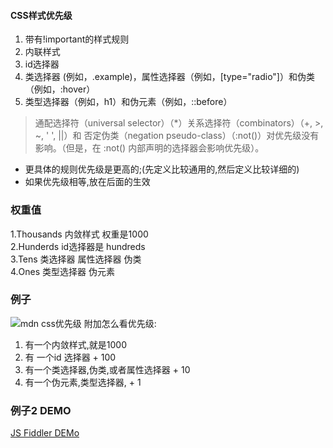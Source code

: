   #### CSS样式优先级
  1. 带有!important的样式规则
  2. 内联样式
  3. id选择器
  4. 类选择器 (例如，.example)，属性选择器（例如，[type="radio"]）和伪类（例如，:hover）  
  5. 类型选择器（例如，h1）和伪元素（例如，::before）  
  > 通配选择符（universal selector）（*）关系选择符（combinators）（+, >, ~, ' ', ||）和 否定伪类（negation pseudo-class）（:not()）对优先级没有影响。（但是，在 :not() 内部声明的选择器会影响优先级）。  
  
  - 更具体的规则优先级是更高的;(先定义比较通用的,然后定义比较详细的)   
  - 如果优先级相等,放在后面的生效
  
  
  ### 权重值
  1.Thousands 内敛样式 权重是1000  
  2.Hunderds id选择器是  hundreds  
  3.Tens 类选择器  属性选择器  伪类  
  4.Ones 类型选择器 伪元素 
  
  ### 例子
  ![mdn css优先级](https://s1.ax1x.com/2020/10/07/0di50P.png)
  附加怎么看优先级:  
  1. 有一个内敛样式,就是1000  
  2. 有 一个id 选择器 + 100  
  3. 有一个类选择器,伪类,或者属性选择器  + 10    
  4. 有一个伪元素,类型选择器, + 1
  ### 例子2  DEMO
  [JS Fiddler DEMo](https://jsfiddle.net/areYouOk/xoak1ybn/3/)
